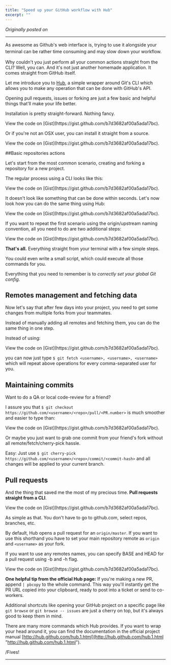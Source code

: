 ```yaml
---
title: "Speed up your GitHub workflow with Hub"
excerpt: ""
---
```


_Originally posted on []()_

---

<span style="line-height: 1.5em;">As awesome as Github's web interface is, trying to use it alongside your terminal can be rather time consuming and may slow down your workflow.</span>

Why couldn't you just perform all your common actions straight from the CLI? Well, you can. And it's not just another homemade application. It comes straight from GitHub itself.

Let me introduce you to [Hub](http://hub.github.com/), a simple wrapper around Git's CLI which allows you to make any operation that can be done with GitHub's API.

Opening pull requests, issues or forking are just a few basic and helpful things that'll make your life better.

Installation is pretty straight-forward. Nothing fancy.

<script src="https://gist.github.com/b7d3682af00a5ada17bc.js?file=hub-install-brew.sh"></script><noscript>View the code on [Gist](https://gist.github.com/b7d3682af00a5ada17bc).</noscript>

Or if you're not an OSX user, you can install it straight from a source.

<script src="https://gist.github.com/b7d3682af00a5ada17bc.js?file=hub-install-source.sh"></script><noscript>View the code on [Gist](https://gist.github.com/b7d3682af00a5ada17bc).</noscript>

##Basic repositories actions

Let's start from the most common scenario, creating and forking a repository for a new project.

The regular process using a CLI looks like this:

<script src="https://gist.github.com/b7d3682af00a5ada17bc.js?file=hub-repo-raw.sh"></script><noscript>View the code on [Gist](https://gist.github.com/b7d3682af00a5ada17bc).

</noscript>It doesn't look like something that can be done within seconds. Let's now look how you can do the same thing using Hub:

<script src="https://gist.github.com/b7d3682af00a5ada17bc.js?file=hub-repo.sh"></script><noscript>View the code on [Gist](https://gist.github.com/b7d3682af00a5ada17bc).

</noscript>If you want to repeat the first scenario using the origin/upstream naming convention, all you need to do are two additional steps:

<script src="https://gist.github.com/b7d3682af00a5ada17bc.js?file=hub-repo-naming.sh"></script><noscript>View the code on [Gist](https://gist.github.com/b7d3682af00a5ada17bc).

</noscript>**That's all.** Everything straight from your terminal with a few simple steps.

You could even write a small script, which could execute all those commands for you.

Everything that you need to remember is to *correctly set your global Git config*.

## Remotes management and fetching data

Now let's say that after few days into your project, you need to get some changes from multiple forks from your teammates.

Instead of manually adding all remotes and fetching them, you can do the same thing in one step.

Instead of using:  
<script src="https://gist.github.com/b7d3682af00a5ada17bc.js?file=hub-forks-raw.sh"></script><noscript>View the code on [Gist](https://gist.github.com/b7d3682af00a5ada17bc).</noscript>

you can now just type `$ git fetch <username>, <username>, <username>` which will repeat above operations for every comma-separated user for you.


## Maintaining commits

Want to do a QA or local code-review for a friend?

I assure you that `$ git checkout https://github.com/<username>/<repo>/pull/<PR.number>` is much smoother and easier to type than:

<script src="https://gist.github.com/b7d3682af00a5ada17bc.js?file=hub-commits.sh"></script><noscript>View the code on [Gist](https://gist.github.com/b7d3682af00a5ada17bc).</noscript>

Or maybe you just want to grab one commit from your friend's fork without all remote/fetch/cherry-pick hassle.

Easy: Just use `$ git cherry-pick https://github.com/<username>/<repo>/commit/<commit-hash>` and all changes will be applied to your current branch.


## Pull requests

And the thing that saved me the most of my precious time. **Pull requests straight from a CLI**.

<script src="https://gist.github.com/b7d3682af00a5ada17bc.js?file=hub-pr.sh"></script><noscript>View the code on [Gist](https://gist.github.com/b7d3682af00a5ada17bc).</noscript>

As simple as that. You don't have to go to github.com, select repos, branches, etc.

By default, Hub opens a pull request for an `origin/master`. If you want to use this shorthand you have to set your main repository remote as `origin` and `<username>` as your fork.

If you want to use any remotes names, you can specify BASE and HEAD for a pull request using -b and -h flag.

<script src="https://gist.github.com/b7d3682af00a5ada17bc.js?file=hub-pr-pointers.sh"></script><noscript>View the code on [Gist](https://gist.github.com/b7d3682af00a5ada17bc).</noscript>

**One helpful tip from the official Hub page:** If you're making a new PR, append `| pbcopy` to the whole command. This way you'll instantly get the PR URL copied into your clipboard, ready to post into a ticket or send to co-workers.

Additional shortcuts like opening your GitHub project on a specific page like `git browse` or `git browse -- issues` are just a cherry on top, but it's always good to keep them in mind.

There are many more commands which Hub provides. If you want to wrap your head around it, you can find the documentation in the official project manual [http://hub.github.com/hub.1.html](http://hub.github.com/hub.1.html "http://hub.github.com/hub.1.html").

/Fives!

---
